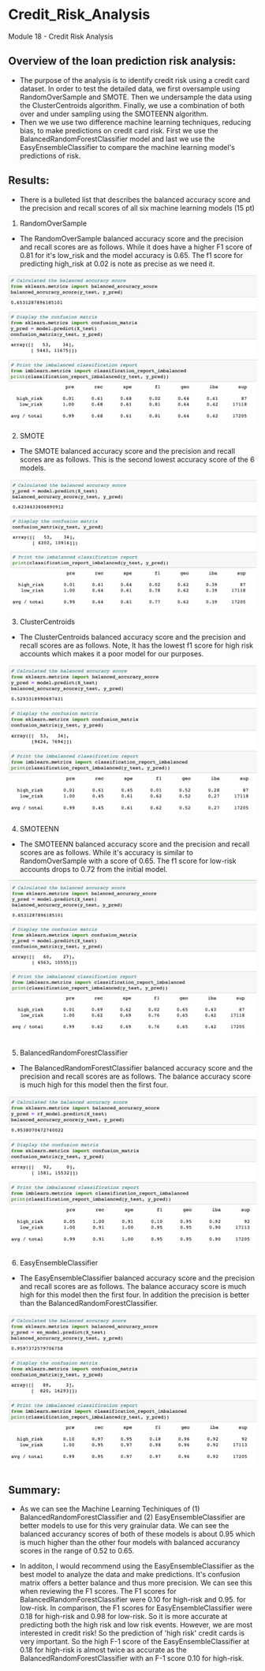 # Credit_Risk_Analysis
Module 18 - Credit Risk Analysis


## Overview of the loan prediction risk analysis:
- The purpose of the analysis is to identify credit risk using a credit card dataset. In order to test the detailed data, we first oversample using RandomOverSample and SMOTE. Then we undersample the data using the ClusterCentroids algorithm. Finally, we use a combination of both over and under sampling using the SMOTEENN algorithm. 
- Then we we use two difference machine learning techniques, reducing bias, to make predictions on credit card risk. First we use the BalancedRandomForestClassifier model and last we use the EasyEnsembleClassifier to compare the machine learning model's predictions of risk.

## Results:

- There is a bulleted list that describes the balanced accuracy score and the precision and recall scores of all six    machine learning models (15 pt)
  
1. RandomOverSample

  - The RandomOverSample balanced accuracy score and the precision and recall scores are as follows. While it does have a higher F1 score of 0.81 for it's low_risk and the model accuracy is 0.65. The f1 score for predicting high_risk at 0.02 is note as precise as we need it. 

![dev_1](images/1_RandomOverSample.png "Dev 1 Image")

2. SMOTE

  - The SMOTE balanced accuracy score and the precision and recall scores are as follows. This is the second lowest accuracy score of the 6 models. 

![dev_2](images/2_SMOTE.png "Dev 2 Image")

3. ClusterCentroids

  - The ClusterCentroids balanced accuracy score and the precision and recall scores are as follows. Note, It has the lowest f1 score for high risk accounts which makes it a poor model for our purposes. 

![dev_3](images/3_ClusterControls.png "Dev 3 Image")

4. SMOTEENN

  - The SMOTEENN balanced accuracy score and the precision and recall scores are as follows. While it's accuracy is similar to RandomOverSample with a score of 0.65. The f1 score for low-risk accounts drops to 0.72 from the initial model. 

![dev_4](images/4_SMOTEENN.png "Dev 4 Image")

5. BalancedRandomForestClassifier

  - The BalancedRandomForestClassifier balanced accuracy score and the precision and recall scores are as follows. The balance accuracy score is much high for this model then the first four. 

![dev_4](images/5_BalancedRandomForestClassifier.png "Dev 5 Image")

6. EasyEnsembleClassifier

  - The EasyEnsembleClassifier balanced accuracy score and the precision and recall scores are as follows. The balance accuracy score is much high for this model then the first four. In addition the precision is better than the BalancedRandomForestClassifier.

![dev_6](images/6_EasyEnsembleClassifier.png "Dev 6 Image")



## Summary:

- As we can see the Machine Learning Techiniques of (1) BalancedRandomForestClassifier and (2) EasyEnsembleClassifier are better models to use for this very grainular data. We can see the balanced accurancy scores of both of these models is about 0.95 which is much higher than the other four models with balanced accurancy scores in the range of 0.52 to 0.65. 

- In additon, I would recommend using the EasyEnsembleClassifier as the best model to analyze the data and make predictions. It's confusion matrix offers a better balance and thus more precision. We can see this when reviewing the F1 scores. The F1 scores for BalancedRandomForestClassifier were 0.10 for high-risk and 0.95. for low-risk. In comparison, the F1 scores for EasyEnsembleClassifier were 0.18 for high-risk and 0.98 for low-risk. So it is more accurate at predicting both the high risk and low risk events. However, we are most interested in credit risk! So the prediction of 'high risk' credit cards is very important. So the high F-1 score of the EasyEnsembleClassifier at 0.18 for high-risk is almost twice as accurate as the BalancedRandomForestClassifier with an F-1 score 0.10 for high-risk.



